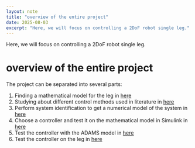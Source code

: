```yaml
---
layout: note
title: "overview of the entire project"
date: 2025-08-03
excerpt: "Here, we will focus on controlling a 2DoF robot single leg."
---
```


Here, we will focus on controlling a 2DoF robot single leg.

# overview of the entire project
The project can be separated into several parts:
1. Finding a mathematical model for the leg in [here](mathematical-modeling-of-a-single-leg-robot)
2. Studying about different control methods used in literature in [here](2dof-robot-control-literature)
3. Perform system identification to get a numerical model of the system in [here](single-leg-robot-system-identification)
4. Choose a controller and test it  on the mathematical model in Simulink in [here](single-leg-robot-numerical-model)
5. Test the controller with the ADAMS model in [here](single-leg-robot-controller-implementation-in-adams-simulink)
6. Test the controller on the leg in [here](single-leg-robot-controller-real-world-implementation)